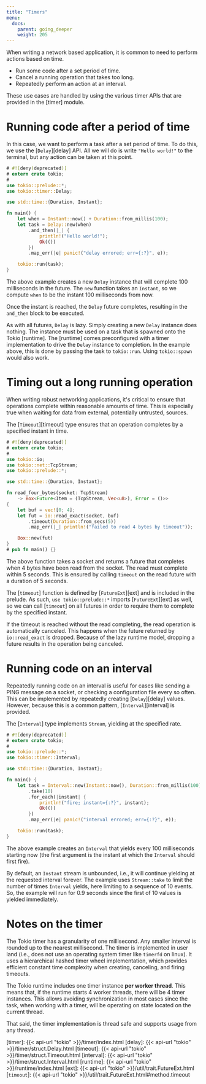 ```yaml
---
title: "Timers"
menu:
  docs:
    parent: going_deeper
    weight: 205
---
```


When writing a network based application, it is common to need to perform
actions based on time.

* Run some code after a set period of time.
* Cancel a running operation that takes too long.
* Repeatedly perform an action at an interval.

These use cases are handled by using the various timer APIs that are provided in
the [timer] module.

# Running code after a period of time

In this case, we want to perform a task after a set period of time. To do this,
we use the [`Delay`][delay] API. All we will do is write `"Hello world!"` to the
terminal, but any action can be taken at this point.

```rust
# #![deny(deprecated)]
# extern crate tokio;
#
use tokio::prelude::*;
use tokio::timer::Delay;

use std::time::{Duration, Instant};

fn main() {
    let when = Instant::now() + Duration::from_millis(100);
    let task = Delay::new(when)
        .and_then(|_| {
            println!("Hello world!");
            Ok(())
        })
        .map_err(|e| panic!("delay errored; err={:?}", e));

    tokio::run(task);
}
```

The above example creates a new `Delay` instance that will complete 100
milliseconds in the future. The `new` function takes an `Instant`, so we compute
`when` to be the instant 100 milliseconds from now.

Once the instant is reached, the `Delay` future completes, resulting in the
`and_then` block to be executed.

As with all futures, `Delay` is lazy. Simply creating a new `Delay` instance
does nothing. The instance must be used on a task that is spawned onto the Tokio
[runtime]. The [runtime] comes preconfigured with a timer implementation to
drive the `Delay` instance to completion. In the example above, this is done by
passing the task to `tokio::run`. Using `tokio::spawn` would also work.

# Timing out a long running operation

When writing robust networking applications, it's critical to ensure that
operations complete within reasonable amounts of time. This is especially true
when waiting for data from external, potentially untrusted, sources.

The [`Timeout`][timeout] type ensures that an operation completes by a specified
instant in time.

```rust
# #![deny(deprecated)]
# extern crate tokio;
#
use tokio::io;
use tokio::net::TcpStream;
use tokio::prelude::*;

use std::time::{Duration, Instant};

fn read_four_bytes(socket: TcpStream)
    -> Box<Future<Item = (TcpStream, Vec<u8>), Error = ()>>
{
    let buf = vec![0; 4];
    let fut = io::read_exact(socket, buf)
        .timeout(Duration::from_secs(5))
        .map_err(|_| println!("failed to read 4 bytes by timeout"));

    Box::new(fut)
}
# pub fn main() {}
```

The above function takes a socket and returns a future that completes when 4
bytes have been read from the socket. The read must complete within 5 seconds.
This is ensured by calling `timeout` on the read future with a duration of 5
seconds.

The [`timeout`] function is defined by [`FutureExt`][ext] and is included in the
prelude. As such, `use tokio::prelude::*` imports [`FutureExt`][ext] as well, so
we can call [`timeout`] on all futures in order to require them to complete by
the specified instant.

If the timeout is reached without the read completing, the read operation is
automatically canceled. This happens when the future returned by
`io::read_exact` is dropped. Because of the lazy runtime model, dropping a
future results in the operation being canceled.

# Running code on an interval

Repeatedly running code on an interval is useful for cases like sending a PING
message on a socket, or checking a configuration file every so often. This can
be implemented by repeatedly creating [`Delay`][delay] values. However, because
this is a common pattern, [`Interval`][interval] is provided.

The [`Interval`] type implements `Stream`, yielding at the specified rate.

```rust
# #![deny(deprecated)]
# extern crate tokio;
#
use tokio::prelude::*;
use tokio::timer::Interval;

use std::time::{Duration, Instant};

fn main() {
    let task = Interval::new(Instant::now(), Duration::from_millis(100))
        .take(10)
        .for_each(|instant| {
            println!("fire; instant={:?}", instant);
            Ok(())
        })
        .map_err(|e| panic!("interval errored; err={:?}", e));

    tokio::run(task);
}
```

The above example creates an `Interval` that yields every 100 milliseconds
starting now (the first argument is the instant at which the `Interval` should
first fire).

By default, an `Instant` stream is unbounded, i.e., it will continue yielding at
the requested interval forever. The example uses `Stream::take` to limit the
number of times `Interval` yields, here limiting to a sequence of 10 events.
So, the example will run for 0.9 seconds since the first of 10 values is yielded
immediately.

# Notes on the timer

The Tokio timer has a granularity of one millisecond. Any smaller interval is
rounded up to the nearest millisecond. The timer is implemented in user land
(i.e., does not use an operating system timer like `timerfd` on linux). It uses
a hierarchical hashed timer wheel implementation, which provides efficient
constant time complexity when creating, canceling, and firing timeouts.

The Tokio runtime includes one timer instance **per worker thread**. This means
that, if the runtime starts 4 worker threads, there will be 4 timer
instances. This allows avoiding synchronization in most cases since the task,
when working with a timer, will be operating on state located on the current
thread.

That said, the timer implementation is thread safe and supports usage from
any thread.

[timer]: {{< api-url "tokio" >}}/timer/index.html
[delay]: {{< api-url "tokio" >}}/timer/struct.Delay.html
[timeout]: {{< api-url "tokio" >}}/timer/struct.Timeout.html
[interval]: {{< api-url "tokio" >}}/timer/struct.Interval.html
[runtime]: {{< api-url "tokio" >}}/runtime/index.html
[ext]: {{< api-url "tokio" >}}/util/trait.FutureExt.html
[`timeout`]: {{< api-url "tokio" >}}/util/trait.FutureExt.html#method.timeout
